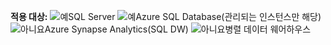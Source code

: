 <Token>**적용 대상:** ![예](media/yes.png)SQL Server ![예](media/yes.png)Azure SQL Database(관리되는 인스턴스만 해당) ![아니요](media/no.png)Azure Synapse Analytics(SQL DW) ![아니요](media/no.png)병렬 데이터 웨어하우스 </Token>